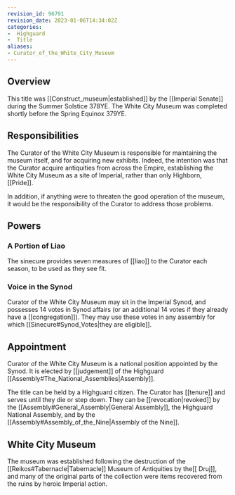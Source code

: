 ```yaml
---
revision_id: 96791
revision_date: 2023-01-06T14:34:02Z
categories:
-  Highguard
-  Title
aliases:
- Curator_of_the_White_City_Museum
---
```


## Overview
This title was [[Construct_museum|established]] by the [[Imperial Senate]] during the Summer Solstice 378YE. The White City Museum was completed shortly before the Spring Equinox 379YE.
## Responsibilities
The Curator of the White City Museum is responsible for maintaining the museum itself, and for acquiring new exhibits. Indeed, the intention was that the Curator acquire antiquities from across the Empire, establishing the White City Museum as a site of Imperial, rather than only Highborn, [[Pride]].

In addition, if anything were to threaten the good operation of the museum, it would be the responsibility of the Curator to address those problems.

## Powers
### A Portion of Liao
The sinecure provides seven measures of [[liao]] to the Curator each season, to be used as they see fit. 
### Voice in the Synod
Curator of the White City Museum may sit in the Imperial Synod, and possesses 14 votes in Synod affairs (or an additional 14 votes if they already have a [[congregation]]). They may use these votes in any assembly for which [[Sinecure#Synod_Votes|they are eligible]]. 

## Appointment
Curator of the White City Museum is a national position appointed by the Synod. It is elected by [[judgement]] of the Highguard [[Assembly#The_National_Assemblies|Assembly]].

The title can be held by a Highguard citizen. The Curator has [[tenure]] and serves until they die or step down. They can be [[revocation|revoked]] by the [[Assembly#General_Assembly|General Assembly]], the Highguard National Assembly, and by the [[Assembly#Assembly_of_the_Nine|Assembly of the Nine]].

## White City Museum
The museum was established following the destruction of the [[Reikos#Tabernacle|Tabernacle]] Museum of Antiquities by the[[ Druj]], and many of the original parts of the collection were items recovered from the ruins by heroic Imperial action.

 

